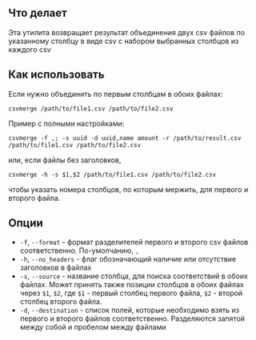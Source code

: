 ## Что делает

Эта утилита возвращает результат объединения двух csv файлов по указанному столбцу в виде csv с набором выбранных столбцов из каждого csv

## Как использовать

Если нужно объединить по первым столбцам в обоих файлах:

`csvmerge /path/to/file1.csv /path/to/file2.csv`

Пример с полными настройками:

`csvmerge -f ,; -s uuid -d uuid,name amount -r /path/to/result.csv /path/to/file1.csv /path/to/file2.csv`

или, если файлы без заголовков,

`csvmerge -h -s $1,$2 /path/to/file1.csv /path/to/file2.csv`

чтобы указать номера столбцов, по которым мержить, для первого и второго файла.

## Опции

- `-f`, `--format` - формат разделителей первого и второго csv файлов соответственно. По-умолчанию, `,`
- `-h`, `--no_headers` - флаг обозначающий наличие или отсутствие заголовков в файлах
- `-s`, `--source` - название столбца, для поиска соответствий в обоих файлах.
Может принять также позиции столбцов в обоих файлах через `$1`, `$2`, где `$1` - первый столбец первого файла, `$2` -  второй столбец второго файла.
- `-d`, `--destination` - список полей, которые необходимо взять из первого и второго файлов соответственно. Разделяются запятой между собой и пробелом между файлами

